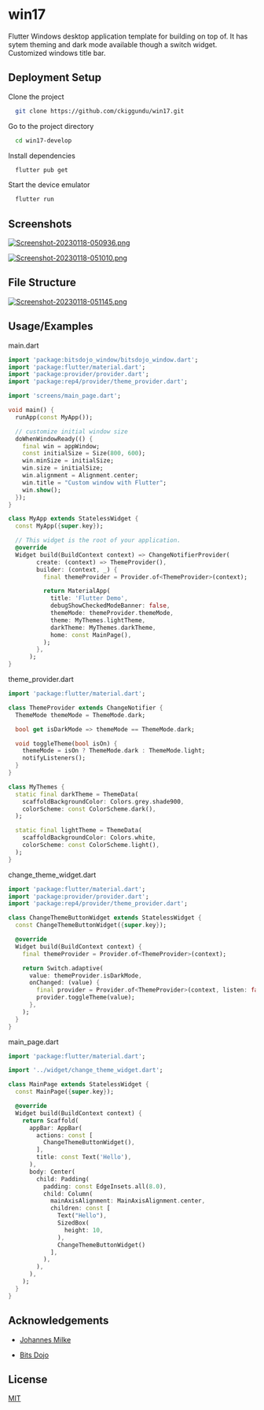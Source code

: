 # win17

Flutter Windows desktop application template for building on top of. It has sytem theming and dark mode available though a switch widget. Customized windows title bar.
## Deployment Setup

Clone the project
```bash
  git clone https://github.com/ckiggundu/win17.git
```
Go to the project directory
```bash
  cd win17-develop
```
Install dependencies

```bash
  flutter pub get
```
Start the device emulator
```bash
  flutter run
```
## Screenshots

[![Screenshot-20230118-050936.png](https://i.postimg.cc/nrtm0dL3/Screenshot-20230118-050936.png)](https://postimg.cc/G8q9pxGD)

[![Screenshot-20230118-051010.png](https://i.postimg.cc/BbcKyxL4/Screenshot-20230118-051010.png)](https://postimg.cc/FkzzkkVB)
## File Structure

[![Screenshot-20230118-051145.png](https://i.postimg.cc/mrJCFZWf/Screenshot-20230118-051145.png)](https://postimg.cc/94Pr6hfJ)
## Usage/Examples

main.dart
```dart
import 'package:bitsdojo_window/bitsdojo_window.dart';
import 'package:flutter/material.dart';
import 'package:provider/provider.dart';
import 'package:rep4/provider/theme_provider.dart';

import 'screens/main_page.dart';

void main() {
  runApp(const MyApp());

  // customize initial window size
  doWhenWindowReady(() {
    final win = appWindow;
    const initialSize = Size(800, 600);
    win.minSize = initialSize;
    win.size = initialSize;
    win.alignment = Alignment.center;
    win.title = "Custom window with Flutter";
    win.show();
  });
}

class MyApp extends StatelessWidget {
  const MyApp({super.key});

  // This widget is the root of your application.
  @override
  Widget build(BuildContext context) => ChangeNotifierProvider(
        create: (context) => ThemeProvider(),
        builder: (context, _) {
          final themeProvider = Provider.of<ThemeProvider>(context);

          return MaterialApp(
            title: 'Flutter Demo',
            debugShowCheckedModeBanner: false,
            themeMode: themeProvider.themeMode,
            theme: MyThemes.lightTheme,
            darkTheme: MyThemes.darkTheme,
            home: const MainPage(),
          );
        },
      );
}

```

theme_provider.dart

```dart
import 'package:flutter/material.dart';

class ThemeProvider extends ChangeNotifier {
  ThemeMode themeMode = ThemeMode.dark;

  bool get isDarkMode => themeMode == ThemeMode.dark;

  void toggleTheme(bool isOn) {
    themeMode = isOn ? ThemeMode.dark : ThemeMode.light;
    notifyListeners();
  }
}

class MyThemes {
  static final darkTheme = ThemeData(
    scaffoldBackgroundColor: Colors.grey.shade900,
    colorScheme: const ColorScheme.dark(),
  );

  static final lightTheme = ThemeData(
    scaffoldBackgroundColor: Colors.white,
    colorScheme: const ColorScheme.light(),
  );
}


```
change_theme_widget.dart

```dart
import 'package:flutter/material.dart';
import 'package:provider/provider.dart';
import 'package:rep4/provider/theme_provider.dart';

class ChangeThemeButtonWidget extends StatelessWidget {
  const ChangeThemeButtonWidget({super.key});

  @override
  Widget build(BuildContext context) {
    final themeProvider = Provider.of<ThemeProvider>(context);

    return Switch.adaptive(
      value: themeProvider.isDarkMode,
      onChanged: (value) {
        final provider = Provider.of<ThemeProvider>(context, listen: false);
        provider.toggleTheme(value);
      },
    );
  }
}

```
main_page.dart

```dart
import 'package:flutter/material.dart';

import '../widget/change_theme_widget.dart';

class MainPage extends StatelessWidget {
  const MainPage({super.key});

  @override
  Widget build(BuildContext context) {
    return Scaffold(
      appBar: AppBar(
        actions: const [
          ChangeThemeButtonWidget(),
        ],
        title: const Text('Hello'),
      ),
      body: Center(
        child: Padding(
          padding: const EdgeInsets.all(8.0),
          child: Column(
            mainAxisAlignment: MainAxisAlignment.center,
            children: const [
              Text("Hello"),
              SizedBox(
                height: 10,
              ),
              ChangeThemeButtonWidget()
            ],
          ),
        ),
      ),
    );
  }
}

```



## Acknowledgements

 - [Johannes Milke](https://github.com/JohannesMilke/theme_example)

- [Bits Dojo](https://github.com/bitsdojo/bitsdojo_window)

## License

[MIT](https://github.com/ckiggundu/win17/blob/develop/LICENSE)

